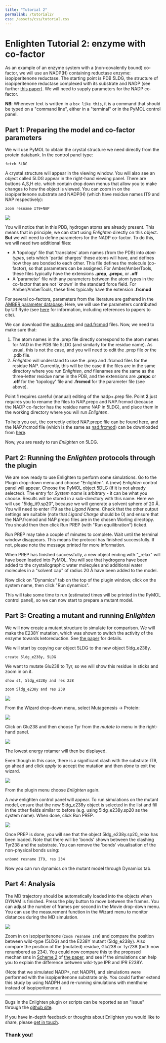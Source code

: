 ```yaml
---
title: "Tutorial 2"
permalink: /tutorial2/
css: /assets/css/tutorial.css
---
```


# Enlighten Tutorial 2: enzyme with co-factor
As an example of an enzyme system with a (non-covalently bound) co-factor, we will 
use an NADP(H) containing reductase enzyme: isopiperitenone reductase. The 
starting point is PDB 5LDG, the structure of isopiperitenone reductase complexed 
with its substrate and NADP (see further 
[this paper](http://dx.doi.org/10.1002/ange.201603785)). We will need to supply 
parameters for the NADP co-factor.

**NB**: Whenever text is written in a `box like this`, it is a command that 
should be typed on a "command line", either in a "terminal" or in the PyMOL 
control panel.

## Part 1: Preparing the model and co-factor parameters
We will use PyMOL to obtain the crystal structure we need directly from the 
protein databank. In the control panel type:

`fetch 5LDG`

A crystal structure will appear in the viewing window. You will also see an 
object called 5LDG appear in the right-hand viewing panel. There are buttons 
A,S,H etc. which contain drop down menus that allow you to make changes to how 
the object is viewed. You can zoom in on the isopiperitenone substrate and 
NADP(H) (which have residue names IT9 and NAP respectively):

`zoom resname IT9+NAP`

![](assets/img/tutorial2/01.png)

You will notice that in this PDB, hydrogen atoms are already present. This means 
that in principle, we can start using *Enlighten* directly on this object. 
**But** we will need to define parameters for the NADP co-factor. To do this, we
will need two additional files: 

- A 'topology' file that 'translates' atom names (from the PDB) into 
*atom types*, sets which 'partial charges' these atoms will have, and defines 
how they are bonded to each other. This file defines the molecule (co-factor), 
so that parameters can be assigned. For Amber/AmberTools, these files typically 
have the extensions **.prep**, **.prepc**, or **.off**
- A 'parameter' file with any parameters between the atom types in the co-factor 
that are not 'known' in the standard force field. For Amber/AmberTools, these 
files typically have the extension **.frcmod**

For several co-factors, parameters from the literature are gathered in the 
[AMBER parameter database](http://research.bmh.manchester.ac.uk/bryce/amber). 
Here, we will use the parameters contributed by Ulf Ryde 
(see [here](http://personalpages.manchester.ac.uk/staff/Richard.Bryce/amber/cof/nad_ryde_inf.html) 
for information, including references to papers to cite).

We can download the 
[nadp+.prep](http://personalpages.manchester.ac.uk/staff/Richard.Bryce/amber/cof/nadp+.prep) 
and [nad.frcmod](http://personalpages.manchester.ac.uk/staff/Richard.Bryce/amber/cof/nad.frcmod) files. 
Now, we need to make sure that:

1. The atom names in the .prep file directly correspond to the atom names for 
NAD in the PDB file 5LDG (and similarly for the residue name). As usual, this 
is not the case, and you will need to edit the .prep file *or* the .pdb file.
2. *Enlighten* will understand to use the .prep and .frcmod files for the 
residue NAP. Currently, this will be the case if the files are in the same 
directory where you run *Enlighten*, *and* filenames are the same as the 
three-letter residue name in the PDB, and the extensions are **.prepc** or 
**.off** for the 'topology' file and **.frcmod** for the parameter file 
(see above). 

Point **1** requires careful (manual) editing of the nadp+.prep file. Point 
**2** just requires you to rename the files to NAP.prepc and NAP.frcmod 
(because the NADP co-factor has the residue name NAP in 5LDG), and place them 
in the working directory where you will run *Enlighten*.

To help you out, the correctly edited NAP.prepc file can be found 
[here](/assets/tutorial2/NAP.prepc), and the NAP.frcmod file (which is the same 
as [nad.frcmod](http://personalpages.manchester.ac.uk/staff/Richard.Bryce/amber/cof/nad.frcmod))
can be downloaded from [here](/assets/tutorial2/NAP.frcmod).

Now, you are ready to run *Enlighten* on 5LDG.

## Part 2: Running the *Enlighten* protocols through the plugin 
We are now ready to use Enlighten to perform some simulations. 
Go to the Plugin drop-down menu and choose "Enlighten". A (new) *Enlighten* control panel will 
appear. Choose the PyMOL object 5DLG (if it is not already selected).
The entry for *System name* is arbitrary - it can be what you choose. Results will 
be stored in a sub-directory with this name. Here we will use "5ldg_it9.sp20", because we 
will generate a solvent sphere of 20 &#x212B;. You will need to enter IT9 as the *Ligand 
Name*. Check that the other output settings are suitable (note that 
*Ligand Charge* should be 0) and ensure that the NAP.frcmod and NAP.prepc files are 
in the chosen Worling directopy. You should then then click Run PREP (with "Run equilibration")
ticked.

Run PREP may take a couple of minutes to complete. Wait until the terminal 
window disappears. This means the protocol has finished successfully. If not, 
please note the message printed for more information.

When PREP has finished successfully, a new object ending with "_relax" will have 
been loaded into PyMOL. You will see that hydrogens have been added to the 
crystallographic water molecules and additional water molecules in a "solvent 
cap" of radius 20 Å have been added to the model.

Now click on "Dynamics" tab on the top of the plugin window, click on the system 
name, then click "Run dynamics".

This will take some time to run (estimated times will be printed in the PyMOL control panel), so we can now start to prepare a mutant model.

## Part 3: Creating a mutant and running *Enlighten*

We will now create a mutant structure to simulate for comparison. We will make the E238Y mutation, which was shown to switch the activity of the enzyme towards ketoreduction. See [the paper](http://dx.doi.org/10.1002/ange.201603785) for details.

We will start by copying our object 5LDG to the new object 5ldg\_e238y.

`create 5ldg_e238y, 5LDG`

We want to mutate Glu238 to Tyr, so we will show this residue in sticks 
and zoom in on it.

`show st, 5ldg_e238y and res 238`

`zoom 5ldg_e238y and res 238`

![](assets/img/tutorial2/02.png)

From the Wizard drop-down menu, select Mutagenesis -> Protein:

![](assets/img/tutorial2/03.png)

Click on Glu238 and then choose Tyr from the *mutate to* menu in the right-hand panel. 

![](assets/img/tutorial2/04.png)

The lowest energy rotamer will then be displayed. 


Even though in this case, there is a significant clash with the substrate IT9, go ahead and click *apply* to accept the mutation and then *done* to exit the wizard.

![](assets/img/tutorial2/05.png)

From the plugin menu choose *Enlighten* again.

A *new* enlighten control panel will appear. To run simulations on the mutant 
model, ensure that the new 5ldg\_e238y object is selected in the list and fill 
in the other fields similar to before (e.g. using 5ldg\_e238y.sp20 as the system name).
When done, click Run PREP. 

![](assets/img/tutorial2/06.png)

Once PREP is done, you will see that the object 5ldg\_e238y.sp20_relax has been loaded. 
Note that there will be 'bonds' shown between the clashing Tyr238 and the substrate. You can 
remove the 'bonds' visualisation of the non-physical bonds using:

`unbond resname IT9, res 234`

Now you can run dynamics on the mutant model through Dynamics tab. 

## Part 4: Analysis

The MD trajectory should be automatically loaded into the objects when DYNAM is 
finished. Press the play button to move between the frames. You can adjust the 
number of frames per second in the Movie drop-down menu. You can use the 
measurement function in the Wizard menu to monitor distances during the MD 
simulation. 

![](assets/img/tutorial2/07.png)

Zoom in on isopiperitenone (`zoom resname IT9`) and compare the position between 
wild-type (5LDG) and the E238Y mutant (5ldg_e238y). Also compare the position of 
the (mutated) residue, Glu238 or Tyr238 (both now renumbered as 234). You could 
now compare this to the proposed mechanisms in 
[Scheme 2](http://onlinelibrary.wiley.com/enhanced/figures/doi/10.1002/ange.201603785#figure-viewer-ange201603785-fig-5002) 
of [the paper](http://dx.doi.org/10.1002/ange.201603785), and see if the 
simulations can help you to explain the difference between wild-type IPR and 
IPR E238Y. 

(Note that we simulated NADP+, not NADPH, and simulations were performed with 
the isopiperitenone substrate only. You could further extend this study by using 
NADPH and re-running simulations with menthone instead of isopiperitenone.) 


-----------


Bugs in the Enlighten plugin or scripts can be reported as an "Issue" through 
the [github site](https://github.com/vanderkamp/enlighten2/issues).

If you have in-depth feedback or thoughts about Enlighten you would like to share, please [get in touch](mailto:marcvanderkamp@gmail.com).


### Thank you!
